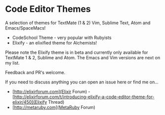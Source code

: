 # Code Editor Themes

A selection of themes for TextMate (1 & 2) Vim, Sublime Text, Atom and Emacs/SpaceMacs!

- CodeSchool Theme - very popular with Rubyists
- Elixify - an elixified theme for Alchemists!

Please note the Elixify theme is in beta and currently only available for TextMate 1 & 2, Sublime and Atom. The Emacs and Vim versions are next on my list.

Feedback and PR's welcome.

If you need to discuss anything you can open an issue here or find me on...

- [http://elixirforum.com](Elixir Forum) - [http://elixirforum.com/t/introducing-elixify-a-code-editor-theme-for-elixir/450](Elixify Thread)
- [http://metaruby.com](MetaRuby Forum)


